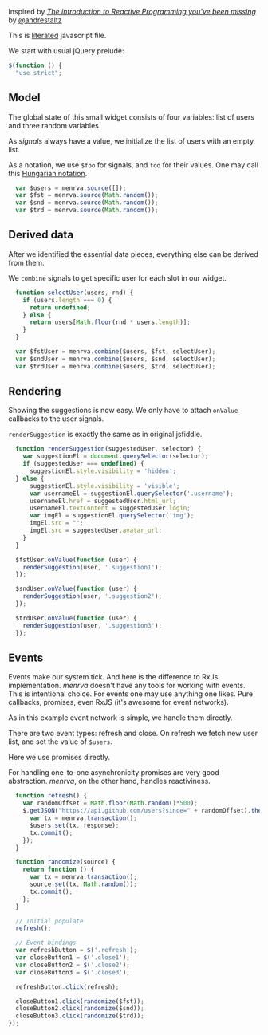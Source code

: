 Inspired by [*The introduction to Reactive Programming you've been missing*](http://jsfiddle.net/staltz/8jFJH/48) by [@andrestaltz](https://twitter.com/andrestaltz)

This is [literated](https://github.com/phadej/ljs) javascript file.

We start with usual jQuery prelude:


```js
$(function () {
  "use strict";
```


## Model

The global state of this small widget consists of four variables: list of users and three random variables.

As *signals* always have a value, we initialize the list of users with an empty list.

As a notation, we use `$foo` for signals, and `foo` for their values.
One may call this [Hungarian notation](http://en.wikipedia.org/wiki/Hungarian_notation).


```js
  var $users = menrva.source([]);
  var $fst = menrva.source(Math.random());
  var $snd = menrva.source(Math.random());
  var $trd = menrva.source(Math.random());
```


## Derived data

After we identified the essential data pieces, everything else can be derived from them.

We `combine` signals to get specific user for each slot in our widget.


```js
  function selectUser(users, rnd) {
    if (users.length === 0) {
      return undefined;
    } else {
      return users[Math.floor(rnd * users.length)];
    }
  }

  var $fstUser = menrva.combine($users, $fst, selectUser);
  var $sndUser = menrva.combine($users, $snd, selectUser);
  var $trdUser = menrva.combine($users, $trd, selectUser);
```


## Rendering

Showing the suggestions is now easy. We only have to attach `onValue` callbacks to the user signals.

`renderSuggestion` is exactly the same as in original jsfiddle.


```js
  function renderSuggestion(suggestedUser, selector) {
    var suggestionEl = document.querySelector(selector);
    if (suggestedUser === undefined) {
      suggestionEl.style.visibility = 'hidden';
  } else {
      suggestionEl.style.visibility = 'visible';
      var usernameEl = suggestionEl.querySelector('.username');
      usernameEl.href = suggestedUser.html_url;
      usernameEl.textContent = suggestedUser.login;
      var imgEl = suggestionEl.querySelector('img');
      imgEl.src = "";
      imgEl.src = suggestedUser.avatar_url;
    }
  }

  $fstUser.onValue(function (user) {
    renderSuggestion(user, '.suggestion1');
  });

  $sndUser.onValue(function (user) {
    renderSuggestion(user, '.suggestion2');
  });

  $trdUser.onValue(function (user) {
    renderSuggestion(user, '.suggestion3');
  });
```


## Events

Events make our system tick. And here is the difference to RxJs implementation.
*menrva* doesn't have any tools for working with events.
This is intentional choice. For events one may use anything one likes.
Pure callbacks, promises, even RxJS (it's awesome for event networks).

As in this example event network is simple, we handle them directly.

There are two event types: refresh and close. On refresh we fetch new user list,
and set the value of `$users`.

Here we use promises directly. 

For handling one-to-one asynchronicity promises are very good abstraction.
*menrva*, on the other hand, handles reactiviness.


```js
  function refresh() {
    var randomOffset = Math.floor(Math.random()*500);
    $.getJSON("https://api.github.com/users?since=" + randomOffset).then(function (response) {
      var tx = menrva.transaction();
      $users.set(tx, response);
      tx.commit();
    });
  }

  function randomize(source) {
    return function () {
      var tx = menrva.transaction();
      source.set(tx, Math.random());
      tx.commit();      
    };
  }

  // Initial populate
  refresh();

  // Event bindings
  var refreshButton = $('.refresh');
  var closeButton1 = $('.close1');
  var closeButton2 = $('.close2');
  var closeButton3 = $('.close3');

  refreshButton.click(refresh);

  closeButton1.click(randomize($fst));
  closeButton2.click(randomize($snd));
  closeButton3.click(randomize($trd));
});
```

